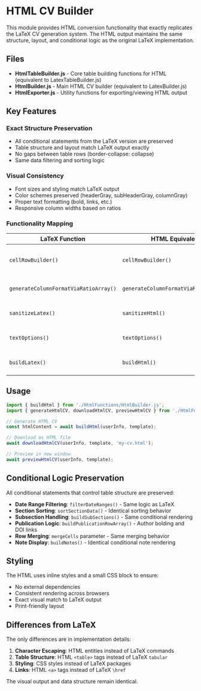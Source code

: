 # HTML CV Builder

This module provides HTML conversion functionality that exactly replicates the LaTeX CV generation system. The HTML output maintains the same structure, layout, and conditional logic as the original LaTeX implementation.

## Files

- **HtmlTableBuilder.js** - Core table building functions for HTML (equivalent to LatexTableBuilder.js)
- **HtmlBuilder.js** - Main HTML CV builder (equivalent to LatexBuilder.js)  
- **HtmlExporter.js** - Utility functions for exporting/viewing HTML output

## Key Features

### Exact Structure Preservation
- All conditional statements from the LaTeX version are preserved
- Table structure and layout match LaTeX output exactly
- No gaps between table rows (border-collapse: collapse)
- Same data filtering and sorting logic

### Visual Consistency
- Font sizes and styling match LaTeX output
- Color schemes preserved (headerGray, subHeaderGray, columnGray)
- Proper text formatting (bold, links, etc.)
- Responsive column widths based on ratios

### Functionality Mapping

| LaTeX Function | HTML Equivalent | Purpose |
|----------------|-----------------|---------|
| `cellRowBuilder()` | `cellRowBuilder()` | Creates table rows with styling |
| `generateColumnFormatViaRatioArray()` | `generateColumnFormatViaRatioArray()` | Calculates column widths |
| `sanitizeLatex()` | `sanitizeHtml()` | Escapes special characters |
| `textOptions()` | `textOptions()` | Text formatting options |
| `buildLatex()` | `buildHtml()` | Main builder function |

## Usage

```javascript
import { buildHtml } from './HtmlFunctions/HtmlBuilder.js';
import { generateHtmlCV, downloadHtmlCV, previewHtmlCV } from './HtmlFunctions/HtmlExporter.js';

// Generate HTML CV
const htmlContent = await buildHtml(userInfo, template);

// Download as HTML file
await downloadHtmlCV(userInfo, template, 'my-cv.html');

// Preview in new window
await previewHtmlCV(userInfo, template);
```

## Conditional Logic Preservation

All conditional statements that control table structure are preserved:

- **Date Range Filtering**: `filterDateRanges()` - Same logic as LaTeX
- **Section Sorting**: `sortSectionData()` - Identical sorting behavior  
- **Subsection Handling**: `buildSubSections()` - Same conditional rendering
- **Publication Logic**: `buildPublicationRowArray()` - Author bolding and DOI links
- **Row Merging**: `mergeCells` parameter - Same merging behavior
- **Note Display**: `buildNotes()` - Identical conditional note rendering

## Styling

The HTML uses inline styles and a small CSS block to ensure:
- No external dependencies
- Consistent rendering across browsers
- Exact visual match to LaTeX output
- Print-friendly layout

## Differences from LaTeX

The only differences are in implementation details:

1. **Character Escaping**: HTML entities instead of LaTeX commands
2. **Table Structure**: HTML `<table>` tags instead of LaTeX `tabular`
3. **Styling**: CSS styles instead of LaTeX packages
4. **Links**: HTML `<a>` tags instead of LaTeX `\href`

The visual output and data structure remain identical.
